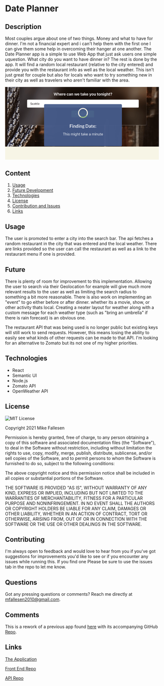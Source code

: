 # Date Planner

## Description

  Most couples argue about one of two things. Money and what to have for dinner. I'm not a financial expert and i can't help them with the first one I can give them some help in overcoming their hanger at one another. The Date Planner app is a simple to use Web App that just ask users one simple uquestion. What city do you want to have dinner in? The rest is done by the app. It will find a random local restaurant (relative to the city entered) and provide you with the restaurant info as well as the local weather. This isn't just great for couple but also for locals who want to try something new in their city as well as travelers who aren't familiar with the area. 

![Landing Page](readme-images/Landing.png)

## Content
1. [Usage](#usage)
2. [Future Development](#future)
3. [Technologies](#technologies)
4. [License](#license)
5. [Contribution and Issues](#contributing)
6. [Links](#links)

## Usage

  The user is promoted to enter a city into the search bar. The api fetches a random restaurant in the city that was entered and the local weather. There are links provided so the user can call the restaurant as well as a link to the restaurant menu if one is provided. 
  
## Future 

  There is plenty of room for improvement to this implementation. Allowing the user to search via their Geolocation for example will give much more relevant results to the user as well as limiting the search radius to something a bit more reasonable. There is also work on implementing an "event" to go either before or after dinner. whether its a movie, show, or other activity thats local. Creating a neater layout for weather along with a custom message for each weather type (such as "bring an umbrella" if there is rain forecast) is an obvious one.

  The restaurant API that was being used is no longer public but existing keys will still work to send requests. However, this means losing the ability to easily see what kinds of other requests can be made to that API. I'm looking for an alternative to Zomato but its not one of my higher priorities. 

## Technologies
* React
* Semantic UI
* Node.js
* Zomato API 
* OpenWeather API


## License

![MIT License](https://img.shields.io/github/license/mfallesen/date-planner)


  Copyright 2021 Mike Fallesen

  Permission is hereby granted, free of charge, to any person obtaining a copy of this software and associated documentation files (the "Software"), to deal in the Software without restriction, including without limitation the rights to use, copy, modify, merge, publish, distribute, sublicense, and/or sell copies of the Software, and to permit persons to whom the Software is furnished to do so, subject to the following conditions:

  The above copyright notice and this permission notice shall be included in all copies or substantial portions of the Software.

  THE SOFTWARE IS PROVIDED "AS IS", WITHOUT WARRANTY OF ANY KIND, EXPRESS OR IMPLIED, INCLUDING BUT NOT LIMITED TO THE WARRANTIES OF MERCHANTABILITY, FITNESS FOR A PARTICULAR PURPOSE AND NONINFRINGEMENT. IN NO EVENT SHALL THE AUTHORS OR COPYRIGHT HOLDERS BE LIABLE FOR ANY CLAIM, DAMAGES OR OTHER LIABILITY, WHETHER IN AN ACTION OF CONTRACT, TORT OR OTHERWISE, ARISING FROM, OUT OF OR IN CONNECTION WITH THE SOFTWARE OR THE USE OR OTHER DEALINGS IN THE SOFTWARE.

## Contributing

  I'm always open to feedback and would love to hear from you if you've got suggestions for improvements you'd like to see or if you encounter any issues while running this. If you find one Please be sure to use the issues tab in the repo to let me know.

## Questions

  Got any pressing questions or comments? Reach me directly at mfallesen2010@gmail.com.
  
## Comments

  This is a rework of a previous app found [here](https://mfallesen.github.io/plannerly/) with its accompanying GitHub [Repo](https://github.com/mfallesen/plannerly).


## Links
[The Application](https://date-plannerly.herokuapp.com/)

[Front End Repo](https://github.com/mfallesen/date-planner)

[API Repo](https://github.com/mfallesen/date-planner-api)
